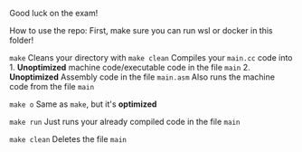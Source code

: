 Good luck on the exam!

How to use the repo:
First, make sure you can run wsl or docker in this folder!

`make`
    Cleans your directory with `make clean`
    Compiles your `main.cc` code into
        1.  **Unoptimized** machine code/executable code in the file `main`
        2.  **Unoptimized** Assembly code in the file `main.asm`
    Also runs the machine code from the file `main`

`make o`
    Same as `make`, but it's **optimized**

`make run`
    Just runs your already compiled code in the file `main`

`make clean`
    Deletes the file `main`
